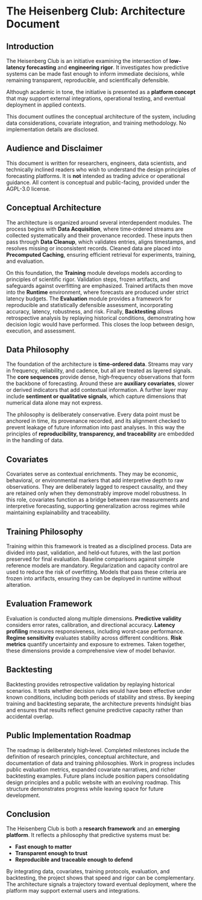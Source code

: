 # The Heisenberg Club: Architecture Document

## Introduction

The Heisenberg Club is an initiative examining the intersection of **low-latency forecasting** and **engineering rigor**. It investigates how predictive systems can be made fast enough to inform immediate decisions, while remaining transparent, reproducible, and scientifically defensible.

Although academic in tone, the initiative is presented as a **platform concept** that may support external integrations, operational testing, and eventual deployment in applied contexts.

This document outlines the conceptual architecture of the system, including data considerations, covariate integration, and training methodology. No implementation details are disclosed.



## Audience and Disclaimer

This document is written for researchers, engineers, data scientists, and technically inclined readers who wish to understand the design principles of forecasting platforms. It is **not** intended as trading advice or operational guidance. All content is conceptual and public-facing, provided under the AGPL-3.0 license.



## Conceptual Architecture

The architecture is organized around several interdependent modules. The process begins with **Data Acquisition**, where time‑ordered streams are collected systematically and their provenance recorded. These inputs then pass through **Data Cleanup**, which validates entries, aligns timestamps, and resolves missing or inconsistent records. Cleaned data are placed into **Precomputed Caching**, ensuring efficient retrieval for experiments, training, and evaluation.

On this foundation, the **Training** module develops models according to principles of scientific rigor. Validation steps, frozen artifacts, and safeguards against overfitting are emphasized. Trained artifacts then move into the **Runtime** environment, where forecasts are produced under strict latency budgets. The **Evaluation** module provides a framework for reproducible and statistically defensible assessment, incorporating accuracy, latency, robustness, and risk. Finally, **Backtesting** allows retrospective analysis by replaying historical conditions, demonstrating how decision logic would have performed. This closes the loop between design, execution, and assessment.



## Data Philosophy

The foundation of the architecture is **time‑ordered data**. Streams may vary in frequency, reliability, and cadence, but all are treated as layered signals. The **core sequences** provide dense, high‑frequency observations that form the backbone of forecasting. Around these are **auxiliary covariates**, slower or derived indicators that add contextual information. A further layer may include **sentiment or qualitative signals**, which capture dimensions that numerical data alone may not express.

The philosophy is deliberately conservative. Every data point must be anchored in time, its provenance recorded, and its alignment checked to prevent leakage of future information into past analyses. In this way the principles of **reproducibility, transparency, and traceability** are embedded in the handling of data.



## Covariates

Covariates serve as contextual enrichments. They may be economic, behavioral, or environmental markers that add interpretive depth to raw observations. They are deliberately lagged to respect causality, and they are retained only when they demonstrably improve model robustness. In this role, covariates function as a bridge between raw measurements and interpretive forecasting, supporting generalization across regimes while maintaining explainability and traceability.



## Training Philosophy

Training within this framework is treated as a disciplined process. Data are divided into past, validation, and held‑out futures, with the last portion preserved for final evaluation. Baseline comparisons against simple reference models are mandatory. Regularization and capacity control are used to reduce the risk of overfitting. Models that pass these criteria are frozen into artifacts, ensuring they can be deployed in runtime without alteration.



## Evaluation Framework

Evaluation is conducted along multiple dimensions. **Predictive validity** considers error rates, calibration, and directional accuracy. **Latency profiling** measures responsiveness, including worst‑case performance. **Regime sensitivity** evaluates stability across different conditions. **Risk metrics** quantify uncertainty and exposure to extremes. Taken together, these dimensions provide a comprehensive view of model behavior.



## Backtesting

Backtesting provides retrospective validation by replaying historical scenarios. It tests whether decision rules would have been effective under known conditions, including both periods of stability and stress. By keeping training and backtesting separate, the architecture prevents hindsight bias and ensures that results reflect genuine predictive capacity rather than accidental overlap.



## Public Implementation Roadmap

The roadmap is deliberately high‑level. Completed milestones include the definition of research principles, conceptual architecture, and documentation of data and training philosophies. Work in progress includes public evaluation metrics, expanded covariate narratives, and richer backtesting examples. Future plans include position papers consolidating design principles and a public website with an evolving roadmap. This structure demonstrates progress while leaving space for future development.



## Conclusion

The Heisenberg Club is both a **research framework** and an **emerging platform**. It reflects a philosophy that predictive systems must be:

* **Fast enough to matter**
* **Transparent enough to trust**
* **Reproducible and traceable enough to defend**

By integrating data, covariates, training protocols, evaluation, and backtesting, the project shows that speed and rigor can be complementary. The architecture signals a trajectory toward eventual deployment, where the platform may support external users and integrations.
